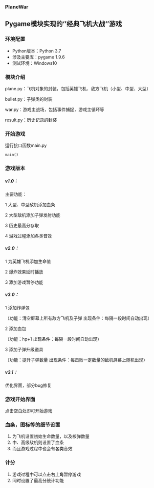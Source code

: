 ### PlaneWar
## Pygame模块实现的‘’经典飞机大战‘’游戏

### 环境配置

- Python版本：Python 3.7
- 涉及主要库：pygame 1.9.6
- 测试环境：Windows10

### 模块介绍

plane.py：飞机对象的封装，包括英雄飞机、敌方飞机（小型、中型、大型）

bullet.py：子弹类的封装

war.py：游戏主战场，包括事件捕捉，游戏主循环等

result.py：历史记录的封装

### 开始游戏

运行接口函数main.py

```python
main() 
```

### 游戏版本

##### v1.0：

主要功能：

1 大型、中型敌机添加血条

2 大型敌机添加子弹发射功能

3 历史最高分存取

4 游戏过程添加各类音效

##### v2.0：

1 为英雄飞机添加生命值

2 爆炸效果延时播放

3 添加游戏暂停功能

##### v3.0：

1 添加炸弹包

（功能：清空屏幕上所有敌方飞机及子弹 出现条件：每隔一段时间自动出现）

2 添加血包

（功能：hp+1 出现条件：每隔一段时间自动出现）

3 添加子弹升级道具

（功能：提升子弹数量 出现条件：每击败一定数量的敌机屏幕上随机出现）

##### v3.1：

优化界面，部分bug修复

### 游戏开始界面

点击空白处即可开始游戏


### 血条，图标等的细节设置
1. 为飞机设置初始生命数量，以及核弹数量
2. 中、高级敌机则设置了血条
3. 而且游戏过程中也会有各类音效


### 计分
1. 游戏过程中可以点击右上角暂停游戏
3. 同时设置了最高分统计功能

